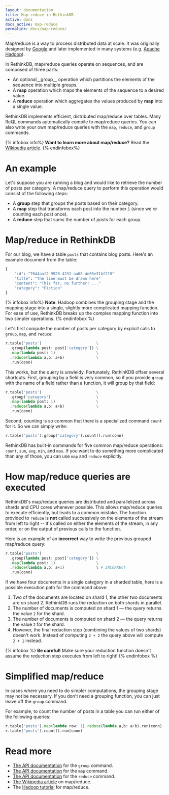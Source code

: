 ```yaml
---
layout: documentation
title: Map-reduce in RethinkDB
active: docs
docs_active: map-reduce
permalink: docs/map-reduce/
---
```


Map/reduce is a way to process distributed data at scale.
It was originally designed by
[Google](http://research.google.com/archive/mapreduce.html) and later
implemented in many systems
(e.g. [Apache Hadoop](http://hadoop.apache.org/)).

In RethinkDB, map/reduce queries operate on sequences, and are
composed of three parts:

* An optional__group__ operation which partitions the elements of the
  sequence into multiple groups.
* A __map__ operation which maps the elements of the sequence to a
  desired value.
* A __reduce__ operation which aggregates the values produced by
  __map__ into a single value.

RethinkDB implements efficient, distributed map/reduce over
tables. Many ReQL commands automatically compile to map/reduce
queries. You can also write your own map/reduce queries with the
`map`, `reduce`, and `group` commands.

{% infobox info%}
__Want to learn more about map/reduce?__ Read the [Wikipedia article](http://en.wikipedia.org/wiki/MapReduce).
{% endinfobox%}

# An example #

Let's suppose you are running a blog and would like to retrieve the
number of posts per category. A map/reduce query to perform this
operation would consist of the following steps:

* A __group__ step that groups the posts based on their category.
* A __map__ step that transforms each post into the number `1` (since
  we're counting each post once).
* A __reduce__ step that sums the number of posts for each group.

# Map/reduce in RethinkDB #

For our blog, we have a table `posts` that contains blog posts. Here's
an example document from the table:

```python
{
    "id": "7644aaf2-9928-4231-aa68-4e65e31bf219"
    "title": "The line must be drawn here"
    "content": "This far, no further! ..."
    "category": "Fiction"
}
```

{% infobox info%}
__Note__: Hadoop combines the grouping stage and the mapping stage
into a single, slightly more complicated mapping function. For ease of
use, RethinkDB breaks up the complex mapping function into two simpler
operations.
{% endinfobox %}

Let's first compute the number of posts per category by explicit calls
to `group`, `map`, and `reduce`:

```python
r.table('posts')                        \
  .group(lambda post: post['category']) \
  .map(lambda post: 1)                  \
  .reduce(lambda a,b: a+b)              \
  .run(conn)
```

This works, but the query is unwieldy.  Fortunately, RethinKDB offser
several shortcuts.  First, grouping by a field is very common, so if
you provide `group` with the name of a field rather than a function,
it will group by that field:

```python
r.table('posts')                        \
  .group('category')                    \
  .map(lambda post: 1)                  \
  .reduce(lambda a,b: a+b)              \
  .run(conn)
```

Second, counting is so common that there is a specialized command
`count` for it.  So we can simply write:

```python
r.table('posts').group('category').count().run(conn)
```

RethinkDB has built-in commands for five common map/reduce operations:
`count`, `sum`, `avg`, `min`, and `max`.  If you want to do something
more complicated than any of those, you can use `map` and `reduce`
explicitly.

# How map/reduce queries are executed #

RethinkDB's map/reduce queries are distributed and parallelized across
shards and CPU cores whenever possible.  This allows map/reduce
queries to execute efficiently, but leads to a common mistake.  The
function provided to `reduce` is __not__ called successively on the
elements of the stream from left to right -- it's called on either the
elements of the stream, in any order, or on the output of previous
calls to the function.

Here is an example of an __incorrect__ way to write the previous
grouped map/reduce query:

```python
r.table('posts')                        \
  .group(lambda post: post['category']) \
  .map(lambda post: 1)                  \
  .reduce(lambda a,b: a+1)              \ # INCORRECT
  .run(conn)
```

If we have four documents in a single category in a sharded table,
here is a possible execution path for the command above:

1. Two of the documents are located on shard 1, the other two documents
   are on shard 2. RethinkDB runs the reduction on both shards in
   parallel.
2. The number of documents is computed on shard 1 &mdash; the query
   returns the value `2` for the shard.
3. The number of documents is computed on shard 2 &mdash; the query
   returns the value `2` for the shard.
4. However, the final reduction step (combining the values of two
   shards) doesn't work. Instead of computing `2 + 2` the query above
   will compute `2 + 1` instead.

{% infobox %}
__Be careful!__ Make sure your reduction function doesn't assume the
reduction step executes from left to right!
{% endinfobox %}

# Simplified map/reduce #

In cases where you need to do simpler computations, the grouping stage
may not be necessary. If you don't need a grouping function, you can
just leave off the `group` command.

For example, to count the number of posts in a table you can run
either of the following queries:

```python
r.table('posts').map(lambda row: 1).reduce(lambda a,b: a+b).run(conn)
r.table('posts').count().run(conn)
```

# Read more #
- [The API documentation](/api/python/group/) for the `group` command.
- [The API documentation](/api/python/map/) for the `map` command.
- [The API documentation](/api/python/reduce/) for the `reduce` command.
- [The Wikipedia article](http://en.wikipedia.org/wiki/MapReduce) on map/reduce.
- The [Hadoop tutorial](http://hadoop.apache.org/docs/r1.2.1/mapred_tutorial.html) for map/reduce.
